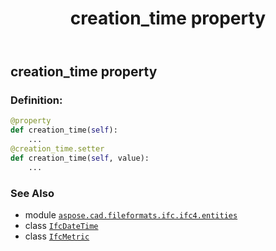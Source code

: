 ﻿---
title: creation_time property
second_title: Aspose.CAD for Python via .NET API References
description: 
type: docs
weight: 80
url: /python-net/aspose.cad.fileformats.ifc.ifc4.entities/ifcmetric/creation_time/
is_root: false
---

## creation_time property

### Definition:
```python
@property
def creation_time(self):
    ...
@creation_time.setter
def creation_time(self, value):
    ...
```

### See Also
* module [`aspose.cad.fileformats.ifc.ifc4.entities`](../../)
* class [`IfcDateTime`](/cad/python-net/aspose.cad.fileformats.ifc.ifc4.types/ifcdatetime)
* class [`IfcMetric`](/cad/python-net/aspose.cad.fileformats.ifc.ifc4.entities/ifcmetric)
